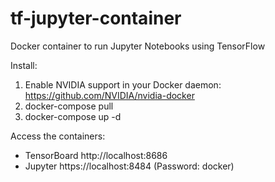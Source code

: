# tf-jupyter-container
Docker container to run Jupyter Notebooks using TensorFlow

Install:
1. Enable NVIDIA support in your Docker daemon: https://github.com/NVIDIA/nvidia-docker
2. docker-compose pull
3. docker-compose up -d


Access the containers:
- TensorBoard http://localhost:8686
- Jupyter https://localhost:8484 (Password: docker)
